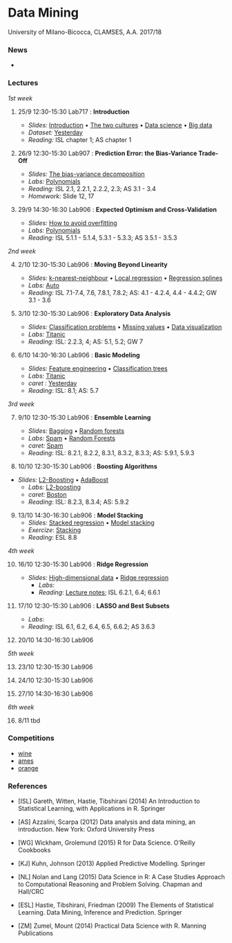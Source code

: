 # Data Mining 

University of Milano-Bicocca, CLAMSES, A.A. 2017/18

### News

* 

### Lectures

*1st week*

1. 25/9 12:30-15:30 Lab717 : **Introduction**
    + *Slides:* [Introduction](https://github.com/aldosolari/DM/blob/master/0_intro/0_intro.pdf) • [The two cultures](https://github.com/aldosolari/DM/blob/master/0_intro/0_twocult.pdf) • [Data science](https://github.com/aldosolari/DM/blob/master/0_intro/0_twocult.pdf) • [Big data](https://github.com/aldosolari/DM/blob/master/0_intro/0_twocult.pdf)
    + *Dataset:* [Yesterday](https://github.com/aldosolari/DM/blob/master/0_intro/0_yesterday.pdf)
    + *Reading:* ISL chapter 1; AS chapter 1

2. 26/9 12:30-15:30 Lab907 :  **Prediction Error: the Bias-Variance Trade-Off**
    + *Slides:* [The bias-variance decomposition](https://github.com/aldosolari/DM/blob/master/1_biasvar/1_biasvar.pdf)
    + *Labs:* [Polynomials](https://github.com/aldosolari/DM/blob/master/1_biasvar/polynomials.Rmd)
    + *Reading:* ISL 2.1, 2.2.1, 2.2.2, 2.3; AS 3.1 - 3.4
    + *Homework:* Slide 12, 17

3. 29/9 14:30-16:30 Lab906 : **Expected Optimism and Cross-Validation**
    + *Slides:*  [How to avoid overfitting](https://github.com/aldosolari/DM/blob/master/1_biasvar/1_biasvar.pdf)
    + *Labs:* [Polynomials](https://github.com/aldosolari/DM/blob/master/1_biasvar/polynomials.Rmd)
    + *Reading:* ISL 5.1.1 - 5.1.4, 5.3.1 - 5.3.3; AS 3.5.1 - 3.5.3


*2nd week*

4. 2/10 12:30-15:30 Lab906 : **Moving Beyond Linearity**
    + *Slides:*  [k-nearest-neighbour](https://github.com/aldosolari/DM/blob/master/2_eda/2_mbl.pdf) • [Local regression](https://github.com/aldosolari/DM/blob/master/2_eda/2_mbl.pdf) • [Regression splines](https://github.com/aldosolari/DM/blob/master/2_eda/2_mbl.pdf) 
    + *Labs:* [Auto](https://github.com/aldosolari/DM/blob/master/2_eda/auto.Rmd)
    + *Reading:* ISL 7.1-7.4, 7.6, 7.8.1, 7.8.2; AS: 4.1 - 4.2.4, 4.4 - 4.4.2; GW 3.1 - 3.6


5. 3/10 12:30-15:30 Lab906 : **Exploratory Data Analysis**
    + *Slides:*  [Classification problems](https://github.com/aldosolari/DM/blob/master/2_eda/2_eda.pdf) • [Missing values](https://github.com/aldosolari/DM/blob/master/2_eda/2_eda.pdf) • [Data visualization](https://github.com/aldosolari/DM/blob/master/2_eda/2_eda.pdf)
    + *Labs:* [Titanic](https://github.com/aldosolari/DM/blob/master/2_eda/titanic.Rmd)
    + *Reading:*  ISL: 2.2.3, 4; AS: 5.1, 5.2; GW 7

6. 6/10 14:30-16:30 Lab906 : **Basic Modeling**
    + *Slides:*  [Feature engineering](https://github.com/aldosolari/DM/blob/master/2_eda/2_eda.pdf) • [Classification trees](https://github.com/aldosolari/DM/blob/master/2_eda/2_eda.pdf)
    + *Labs:* [Titanic](https://github.com/aldosolari/DM/blob/master/2_eda/titanic.Rmd)
    + *caret* : [Yesterday](https://github.com/aldosolari/DM/blob/master/1_biasvar/poly_caret.Rmd)
    + *Reading*: ISL: 8.1; AS: 5.7

*3rd week*

7. 9/10 12:30-15:30 Lab906 : **Ensemble Learning**
    + *Slides:*  [Bagging](https://github.com/aldosolari/DM/blob/master/3_ensemble/3_ensemble.pdf) • [Random forests](https://github.com/aldosolari/DM/blob/master/3_ensemble/3_ensemble.pdf) 
    + *Labs:* [Spam](https://github.com/aldosolari/DM/blob/master/3_ensemble/spam.Rmd) • [Random Forests](https://github.com/aldosolari/DM/blob/master/3_ensemble/rf.Rmd) 
    + *caret:* [Spam](https://github.com/aldosolari/DM/blob/master/3_ensemble/spam_caret.Rmd)
    + *Reading*: ISL: 8.2.1, 8.2.2, 8.3.1, 8.3.2, 8.3.3; AS: 5.9.1, 5.9.3


8. 10/10 12:30-15:30 Lab906 : **Boosting Algorithms**
  + *Slides:*  [L2-Boosting](https://github.com/aldosolari/DM/blob/master/3_ensemble/3_ensemble.pdf) • [AdaBoost](https://github.com/aldosolari/DM/blob/master/3_ensemble/3_ensemble.pdf) 
    + *Labs:* [L2-boosting](https://github.com/aldosolari/DM/blob/master/3_ensemble/L2boost.Rmd)
    + *caret:* [Boston](https://github.com/aldosolari/DM/blob/master/3_ensemble/boston_caret.Rmd)
    + *Reading*: ISL: 8.2.3, 8.3.4; AS: 5.9.2

9. 13/10 14:30-16:30 Lab906 : **Model Stacking**
    + *Slides:* [Stacked regression](https://github.com/aldosolari/DM/blob/master/3_ensemble/3_ensemble.pdf) • [Model stacking](https://github.com/aldosolari/DM/blob/master/3_ensemble/3_ensemble.pdf)
    + *Exercize*: [Stacking](https://github.com/aldosolari/DM/blob/master/3_ensemble/stacking.pdf)
    + *Reading*: ESL 8.8

*4th week*

10. 16/10 12:30-15:30 Lab906 : **Ridge Regression**
    + *Slides:* [High-dimensional data](https://github.com/aldosolari/DM/blob/master/4_highdim/4_highdim.pdf) • [Ridge regression](https://github.com/aldosolari/DM/blob/master/4_highdim/4_highdim.pdf)
      + *Labs*: 
      + *Reading*: [Lecture notes](https://arxiv.org/pdf/1509.09169.pdf); ISL 6.2.1, 6.4; 6.6.1

11. 17/10 12:30-15:30 Lab906 : **LASSO and Best Subsets**
      + *Labs*: 
      + *Reading*: ISL 6.1, 6.2, 6.4, 6.5, 6.6.2; AS 3.6.3

12. 20/10 14:30-16:30 Lab906

*5th week*

13. 23/10 12:30-15:30 Lab906

14. 24/10 12:30-15:30 Lab906

15. 27/10 14:30-16:30 Lab906

*6th week*

16. 8/11 tbd

### Competitions

  + [wine](https://github.com/aldosolari/DM/blob/master/Competitions/competitions.pdf)
  + [ames](https://github.com/aldosolari/DM/blob/master/Competitions/competitions.pdf)
  + [orange](https://github.com/aldosolari/DM/blob/master/Competitions/competitions.pdf)

### References

* [ISL] Gareth, Witten, Hastie, Tibshirani (2014) An Introduction to Statistical Learning, with Applications in R. Springer

* [AS] Azzalini, Scarpa (2012) Data analysis and data mining, an introduction. New York: Oxford University Press

* [WG] Wickham, Grolemund (2015) R for Data Science. O’Reilly Cookbooks

* [KJ] Kuhn, Johnson (2013) Applied Predictive Modelling. Springer

* [NL] Nolan and Lang (2015) Data Science in R: A Case Studies Approach to Computational Reasoning and Problem Solving. Chapman and Hall/CRC

* [ESL] Hastie, Tibshirani, Friedman (2009) The Elements of Statistical Learning. Data Mining, Inference and Prediction. Springer

* [ZM] Zumel, Mount (2014) Practical Data Science with R. Manning Publications

